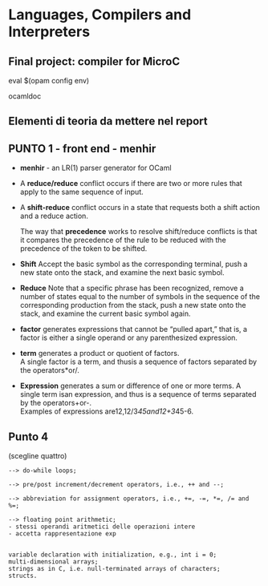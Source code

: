 # Languages, Compilers and Interpreters

## Final project: compiler for MicroC

eval $(opam config env)

ocamldoc

## Elementi di teoria da mettere nel report

## PUNTO 1 - front end - menhir
 - **menhir** - an LR(1) parser generator for OCaml 

 - A **reduce/reduce** conflict occurs if there are two or more rules that apply to the same sequence of input.
 - A **shift-reduce** conflict occurs in a state that requests both a shift action and a reduce action.

    The way that **precedence** works to resolve shift/reduce conflicts is that it compares the precedence of the rule to be reduced with the precedence of the token to be shifted.

- **Shift**
    Accept the basic symbol as the corresponding terminal, push a new state onto the stack, and examine the next basic symbol.

- **Reduce**
    Note that a specific phrase has been recognized, remove a number of states equal to the number of symbols in the sequence of the corresponding production from the stack, push a new state onto the stack, and examine the current basic symbol again. 

- **factor** generates  expressions that cannot be  “pulled apart,”  that is,  a  factor is either a single operand or any parenthesized expression.
- **term** generates a product or quotient of factors.<br> A single factor is a term, and thusis a sequence of factors separated by the operators*or/.  
- **Expression** generates a sum or difference of one or more terms. A single term isan expression, and thus is a sequence of terms separated by the operators+or-.<br>
Examples of expressions are12,12/3*45and12+3*45-6.

<p>

## Punto 4 
(scegline quattro)

    --> do-while loops;

    --> pre/post increment/decrement operators, i.e., ++ and --;

    --> abbreviation for assignment operators, i.e., +=, -=, *=, /= and %=;

    --> floating point arithmetic;
    - stessi operandi aritmetici delle operazioni intere
    - accetta rappresentazione exp
    

    variable declaration with initialization, e.g., int i = 0;
    multi-dimensional arrays;
    strings as in C, i.e. null-terminated arrays of characters;
    structs.
